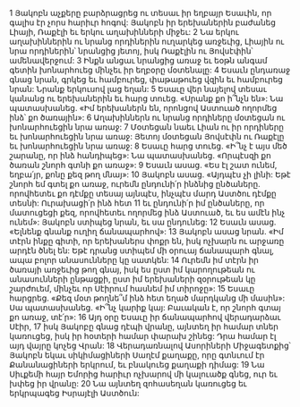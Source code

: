 1 Յակոբն աչքերը բարձրացրեց ու տեսաւ իր եղբայր Եսաւին, որ գալիս էր չորս հարիւր հոգով: Յակոբն իր երեխաներին բաժանեց Լիայի, Ռաքէլի եւ երկու աղախինների միջեւ: 2 Նա երկու աղախիններին ու նրանց որդիներին ուղարկեց առջեւից, Լիային ու նրա որդիներին՝ նրանցից յետոյ, իսկ Ռաքէլին ու Յովսէփին՝ ամենավերջում: 3 Ինքն անցաւ նրանցից առաջ եւ եօթն անգամ գետին խոնարհուեց մինչեւ իր եղբօրը մօտենալը: 4 Եսաւն ընդառաջ գնաց նրան, գրկեց եւ համբուրեց, փաթաթուեց վզին եւ համբուրեց նրան: Նրանք երկուսով լաց եղան: 5 Եսաւը վեր նայելով տեսաւ կանանց ու երեխաներին եւ հարց տուեց. «Սրանք քո ի՞նչն են»: Նա պատասխանեց. «Իմ երեխաներն են, որոնցով Աստուած ողորմեց ինձ՝ քո ծառային»: 6 Աղախիններն ու նրանց որդիները մօտեցան ու խոնարհուեցին նրա առաջ: 7 Մօտեցան նաեւ Լիան ու իր որդիները եւ խոնարհուեցին նրա առաջ: Յետոյ մօտեցան Յովսէփն ու Ռաքէլը եւ խոնարհուեցին նրա առաջ: 8 Եսաւը հարց տուեց. «Ի՞նչ է այս մեծ շարանը, որ ինձ հանդիպեց»: Նա պատասխանեց. «Որպէսզի քո ծառան շնորհ գտնի քո առաջ»: 9 Եսաւն ասաց. «Ես էլ շատ ունեմ, եղբա՛յր, քոնը քեզ թող մնայ»: 10 Յակոբն ասաց. «Այդպէս չի լինի: Եթէ շնորհ եմ գտել քո առաջ, ուրեմն ընդունի՛ր ինձնից ընծաները. որովհետեւ քո դէմքը տեսայ այնպէս, ինչպէս մարդ Աստծու դէմքը տեսնի: Ուրախացի՛ր ինձ հետ 11 եւ ընդունի՛ր իմ ընծաները, որ մատուցեցի քեզ, որովհետեւ ողորմեց ինձ Աստուած, եւ ես ամէն ինչ ունեմ»: Յակոբն ստիպեց նրան, եւ սա ընդունեց: 12 Եսաւն ասաց. «Ելնենք գնանք ուղիղ ճանապարհով»: 13 Յակոբն ասաց նրան. «Իմ տէրն ինքը գիտի, որ երեխաներս փոքր են, իսկ ոչխարն ու արջառը արդէն ծնել են: Եթէ դրանց ստիպեմ մի օրուայ ճանապարհ գնալ, ապա բոլոր անասունները կը սատկեն: 14 Ուրեմն իմ տէրն իր ծառայի առջեւից թող գնայ, իսկ ես ըստ իմ կարողութեան ու անասունների ընթացքի, ըստ իմ երեխաների զօրութեան կը շարժուեմ, մինչեւ որ Սէիրում հասնեմ իմ տիրոջը»: 15 Եսաւը հարցրեց. «Քեզ մօտ թողնե՞մ ինձ հետ եղած մարդկանց մի մասին»: Սա պատասխանեց. «Ի՞նչ կարիք կայ: Բաւական է, որ շնորհ գտայ քո առաջ, տէ՛ր»: 16 Այդ օրը Եսաւը իր ճանապարհով վերադարձաւ Սէիր, 17 իսկ Յակոբը գնաց դէպի վրանը, այնտեղ իր համար տներ կառուցեց, իսկ իր հօտերի համար փարախ շինեց: Դրա համար էլ այդ վայրը կոչեց Վրան:
18 Վերադառնալով Ասորիների Միջագետքից՝ Յակոբն եկաւ սիկիմացիների Սաղէմ քաղաքը, որը գտնւում էր Քանանացիների երկրում, եւ բնակուեց քաղաքի դիմաց: 19 Նա Սիւքեմի հայր Եմորից հարիւր ոչխարով մի կալուածք գնեց, ուր եւ խփեց իր վրանը: 20 Նա այնտեղ զոհասեղան կառուցեց եւ երկրպագեց Իսրայէլի Աստծուն:
